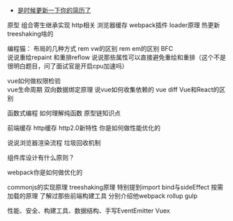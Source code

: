  - [是时候更新一下你的简历了](https://zhuanlan.zhihu.com/p/89522100)
 
原型 组合寄生继承实现  http相关 浏览器缓存  webpack插件 loader原理 热更新 treeshaking啥的



编程猫：
布局的几种方式
rem vw的区别
rem em的区别 
BFC  
说说重绘repaint 和重排reflow
说说那些属性可以直接避免重绘和重排（这个不是很明白题目，问了面试官是开启cpu加速吗）

vue如何做权限检验  
vue生命周期 
双向数据绑定原理
说vue如何收集依赖的
vue diff
Vue和React的区别



函数式编程 如何理解纯函数
原型链知识点




前端缓存 
http缓存 
http2.0新特性
你是如何做性能优化的 


说说浏览器渲染流程
垃圾回收机制



组件库设计有什么原则？



webpack你是如何做优化的 

commonjs的实现原理
treeshaking原理  特别提到import bind与sideEffect
按需加载的原理
了解过那些前端构建工具 分别介绍他webpack rollup gulp 


性能、安全、构建工具、数据结构、手写EventEmitter
Vuex